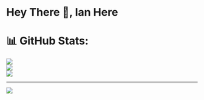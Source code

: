 # Hey There 👋, Ian Here
# 📊 GitHub Stats:
![](https://github-readme-stats.vercel.app/api?username=NovaUltima&theme=dark&hide_border=false&include_all_commits=false&count_private=false)<br/>
![](https://github-readme-streak-stats.herokuapp.com/?user=NovaUltima&theme=dark&hide_border=false)<br/>
![](https://github-readme-stats.vercel.app/api/top-langs/?username=NovaUltima&theme=dark&hide_border=false&include_all_commits=false&count_private=false&layout=compact)

---
[![](https://visitcount.itsvg.in/api?id=NovaUltima&icon=10&color=0)](https://visitcount.itsvg.in)

<!-- Proudly created with GPRM ( https://gprm.itsvg.in ) -->
